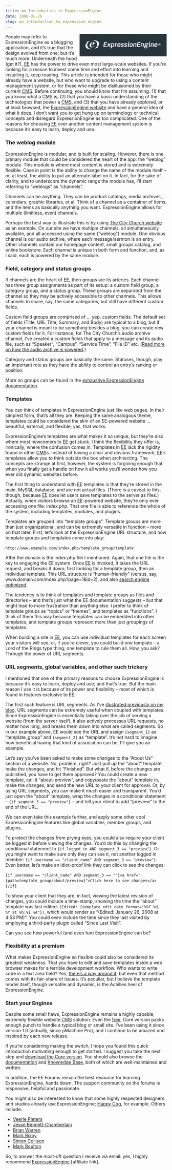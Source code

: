 ```yaml
---
title: An Introduction to ExpressionEngine
date: 2008-01-26
slug: an_introduction_to_expression_engine
---
```

<p><img src="/assets/img/ee-logo.jpg" alt="ee-logo.jpg" border="0" width="272" height="70" align="right" />People may refer to ExpressionEngine as a blogging application, and it&#8217;s true that the design evolved from one; but it&#8217;s much more. Underneath the hood (get it?), <abbr title="ExpressionEngine">EE</abbr> has the power to drive even most large-scale websites. If you&#8217;re looking for a reason to invest some time and effort into learning and installing it, keep reading. This article is intended for those who might already have a website, but who want to upgrade to using a content management system, or for those who might be disillusioned by their current <abbr title="content management system">CMS</abbr>. 
Before continuing, you should know that I&#8217;m assuming: (1) that you know what a <abbr title="content management system">CMS</abbr> is, (2) that you have a basic understanding of the technologies that power a <abbr title="content management system">CMS</abbr>, and (3) that you have already explored, or at least browsed, the <a href="http://expressionengine.com">ExpressionEngine website</a> and have a general idea of what it does. I don&#8217;t want you to get hung up on terminology or technical concepts and disregard ExpressionEngine as too complicated. One of the reasons for choosing <abbr title="ExpressionEngine">EE</abbr> over another content management system is because it&#8217;s easy to learn, deploy and use.</p>

<h3>The weblog module</h3>

<p>ExpressionEngine is modular, and is built for scaling. However, there is one primary module that could be considered the heart of the app: the &#8220;weblog&#8221; module. This module is where most content is stored and is extremely flexible. Case in point is the ability to change the name of the module itself &#8211; or, at least, the ability to put an alternate label on it. In fact, for the sake of clarity, and to underscore the dynamic range the module has, I&#8217;ll start referring to &#8220;weblogs&#8221; as &#8220;channels&#8221;.</p>

<p>Channels can be anything. They can be product catalogs, media archives, calendars, graphic libraries, et al. Think of a channel as a container of items, and the items as basically anything you want. ExpressionEngine allows for multiple (limitless, even) channels.</p>

<p>Perhaps the best way to illustrate this is by using <a href="http://thecity.org">The City Church website</a> as an example. On our site we have multiple channels, all simultaneously available, and all accessed using the same (&#8220;weblog&#8221;) module. One obvious channel is our audio archive, where each message/sermon is an entry. Other channels contain our homepage content, small groups catalog, and online bookstore. Each channel is unique in both form and function, and, as I said, each is powered by the same module.</p>

<h3>Field, category and status groups</h3>

<p>If channels are the heart of <abbr title="ExpressionEngine">EE</abbr>, then groups are its arteries. Each channel has three group assignments as part of its setup: a custom field group, a category group, and a status group. These groups are separated from the channel so they may be actively accessible to other channels. This allows channels to share, say, the same categories, but still have different custom fields.</p>

<p>Custom field groups are comprised of &#8230; yep, custom fields. The default set of fields (Title, URL Title, Summary, and Body) are typical to a blog, but if your channel is meant to be something besides a blog, you can create new custom fields for it. For instance, for The City Church&#8217;s audio archive channel, I&#8217;ve created a custom fields that apply to a message and its audio file, such as &#8220;Speaker&#8221;, &#8220;Campus&#8221;, &#8220;Service Time&#8221;, &#8220;File ID&#8221; etc. (<a href="/entry/powering_an_audio_archive_with_expressionengine">Read more on how the audio archive is powered</a>.)</p>

<p>Category and status groups are basically the same. Statuses, though, play an important role as they have the ability to control an entry&#8217;s ranking or position.</p>

<p>More on groups can be found in the <a href="http://expressionengine.com/docs">exhaustive ExpressionEngine documentation</a>.</p>

<h3>Templates</h3>

<p>You can think of templates in ExpressionEngine just like web pages. In their simplest form, that&#8217;s all they are. Keeping the same analogous theme, templates could be considered the skin of an EE-powered website &#8230; beautiful, external, and flexible; yes, that works.</p>

<p><span class="pullquote">ExpressionEngine&#8217;s templates are what makes it so unique</span>, but they&#8217;re also where most newcomers to <abbr title="ExpressionEngine">EE</abbr> get stuck. I think the flexibility they offer is, ironically, where the confusion comes in. Templates in <abbr title="ExpressionEngine">EE</abbr> lack the rigidity found in other <abbr title="content management systems">CMS</abbr>s. Instead of having a clear and obvious framework, <abbr title="ExpressionEngine">EE</abbr>&#8217;s templates allow you to think outside the box when architecting. The concepts are strange at first, however, the system is forgiving enough that when you finally get a handle on how it all works you&#8217;ll wonder how you ever did dynamic websites before.</p>

<p>The first thing to understand with <abbr title="ExpressionEngine">EE</abbr> templates is that they&#8217;re stored in the main, MySQL database, and are not actual files. (There is a caveat to this, though, because <abbr title="ExpressionEngine">EE</abbr> does let users save templates to the server as files.) Actually, when visitors browse an <abbr title="ExpressionEngine">EE</abbr>-powered website, they&#8217;re only ever accessing one file: index.php. That one file is able to reference the whole of the system, including templates, modules, and plugins.</p>

<p>Templates are grouped into &#8220;template groups&#8221;. Template groups are more than just organizational, and can be extremely versatile in function &#8211; more on that later. First, let&#8217;s look at the ExpressionEngine URL structure, and how template groups and templates come into play:</p>

<p><code>http://www.example.com/index.php/template_group/template</code></p>

<p>After the domain is the index.php file I mentioned. Again, that one file is the key to engaging the EE system. Once <abbr title="ExpressionEngine">EE</abbr> is invoked, it takes the URL request, and breaks it down; first looking for a template group, then an individual template. This URL structure is &#8220;human-friendly&#8221; (versus, say, www.domain.com/index.php?page=1&amp;id=2), and also <a href="http://expressionengine.com/docs/general/urls.html">search engine optimized</a>.</p>

<p>The tendency is to think of templates and template groups as files and directories &#8211; and that&#8217;s just what the EE documentation suggests &#8211; but that might lead to more frustration than anything else. I prefer to think of template groups as &#8220;topics&#8221; or &#8220;themes&#8221;, and templates as &#8220;functions&#8221;. I think of them this way because templates can be embedded into other templates, and template groups represent more than just groupings of templates.</p>

<p>When building a site in <abbr title="ExpressionEngine">EE</abbr>, you can use individual templates for each screen your visitors will see, or, if you&#8217;re clever, you could build one template &#8211; a Lord of the Rings type thing; one template to rule them all. How, you ask? Through the power of URL segments.</p>

<h3>URL segments, global variables, and other such trickery</h3>

<p>I mentioned that one of the primary reasons to choose ExpressionEngine is because it&#8217;s easy to learn, deploy and use; and that&#8217;s true. But <span class="pullquote">the main reason I use it is because of its power and flexibility</span> &#8211; most of which is found in features exclusive to EE.</p>

<p>The first such feature is URL segments. As I&#8217;ve <a href="/entry/expression_engine_and_the_power_of_url_segments">illustrated previously on my blog</a>, URL segments can be extremely useful when coupled with templates. Since ExpressionEngine is essentially taking over the job of serving a website (from the server itself), it also actively processes URL requests, no matter how long, and breaks them down into what are called segments. So in our example above, EE would see the URL and assign <code>&#123;segment_1&#125;</code> as &#8220;template_group&#8221; and <code>&#123;segment_2&#125;</code> as &#8220;template&#8221;. It&#8217;s not hard to imagine how beneficial having that kind of association can be. I&#8217;ll give you an example.</p>

<p>Let&#8217;s say you&#8217;ve been asked to make some changes to the &#8220;About Us&#8221; section of a website. No, problem, right? Just pull up the &#8220;about&#8221; template, make the changes, and hit &#8220;Finished&#8221;. But what if, before the changes are published, you have to get them approved? You could create a new template, call it &#8220;about-preview&#8221;, and copy/paste the &#8220;about&#8221; template in, make the changes, and send the new URL to your client for approval. Or, by using URL segments, you can make it much easier and transparent. You&#8217;d just open the &#8220;about&#8221; template, wrap the changes in a conditional statement &#8211; <code>&#123;if segment_3 == "preview"&#125;</code> &#8211; and tell your client to add &#8220;/preview&#8221; to the end of the URL.</p>

<p>We can even take this example further, and apply some other cool ExpressionEngine features like global variables, member groups, and plugins.</p>

<p>To protect the changes from prying eyes, you could also require your client be logged in before viewing the changes. You&#8217;d do this by changing the conditional statement to <code>&#123;if logged_in AND segment_3 == "preview"&#125;</code>. Or you might want to make sure only they can see it, not another logged in member: <code>&#123;if username == "client_name" AND segment_3 == "preview"&#125;</code>. Even better, let&#8217;s make an idiot-proof link they can click to see the changes:</p>

<p><code>&#123;if username == "client_name" AND segment_3 == ""&#125;&lt;a href="&#123;path=template_group/about/preview&#125;"&gt;Click here to see changes&lt;/a&gt;&#123;/if&#125;</code></p>

<p>To show your client that they are, in fact, viewing the latest revision of changes, you could include a time-stamp, showing the time the &#8220;about&#8221; template was last edited: <code>(Edited: &#123;template_edit_date format="%%F %d, %Y at %h:%i %A"&#125;)</code>, which would render as &#8220;(Edited: January 26, 2008 at 4:53 PM)&#8221;. You could even include the time since they last visited by employing a third-party plugin called &#8220;Since Last Visit&#8221;.</p>

<p>Can you see how powerful (and even fun) ExpressionEngine can be?</p>

<h3>Flexibility at a premium</h3>

<p>What makes ExpressionEngine so flexible could also be considered its greatest weakness. That you have to edit and save templates inside a web browser makes for a terrible development workflow. Who wants to write code in a text area field? Yes, <a href="http://expressionengine.com/docs/templates/flat_file_templates.html">there&#8217;s a way around it</a>, but even that method comes with its fair-share of issues. It&#8217;s peculiar, but I believe the template model itself, though versatile and dynamic, is the Achilles heel of ExpressionEngine.</p>

<h3>Start your Engines</h3>

<p>Despite some small flaws, ExpressionEngine remains a highly capable, extremely flexible website <abbr title="content management systems">CMS</abbr> solution. Even the <a href="http://expressionengine.com/overview/pricing/">free</a>, Core version packs enough punch to handle a typical blog or small site. I&#8217;ve been using it since version 1.0 (actually, since pMachine Pro), and I continue to be amazed and inspired by each new release.</p>

<p>If you&#8217;re considering making the switch, I hope you found this quick introduction motivating enough to get started. I suggest you take the next step and <a href="https://secure.expressionengine.com/download.php?ACT=agreement&id=34">download the Core version</a>. You should also browse the <a href="http://expressionengine.com/docs">documentation</a> and <a href="http://expressionengine.com/knowledge_base/">Knowledge Base</a>, both of which are well-maintained and written.</p>

<p>In addition, the EE Forums remain the best resource for learning ExpressionEngine, hands down. The support community on the forums is responsive, helpful and passionate.</p>

<p>You might also be interested to know that some highly respected designers and studios already use ExpressionEngine; <a href="http://happycog.com/">Happy Cog</a>, for example. Others include:</p>

<ul>
<li><a href="http://veerle.duoh.com/">Veerle Pieters</a></li>
<li><a href="http://31three.com/weblog">Jesse Bennett-Chamberlain</a></li>
<li><a href="http://begoodnotbad.com/">Brian Warren</a></li>
<li><a href="http://www.markbixby.com/">Mark Bixby</a></li>
<li><a href="http://www.colly.com/">Simon Collison</a></li>
<li><a href="http://www.markboulton.co.uk/">Mark Boulton</a></li>
</ul>

<p>So, to answer the most-oft question I receive via email: yes, I highly recommend <a href="http://www.expressionengine.com/index.php?affiliate=sperte">ExpressionEngine</a> [affiliate link].</p>